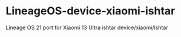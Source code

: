 # LineageOS-device-xiaomi-ishtar
Lineage OS 21 port for Xiaomi 13 Ultra ishtar
device/xiaomi/ishtar
